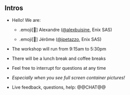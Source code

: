 ## Intros


- Hello! We are:

   - .emoji[🚁] Alexandre ([@alexbuisine](https://twitter.com/alexbuisine), Enix SAS)

   - .emoji[🐳] Jérôme ([@jpetazzo](https://twitter.com/jpetazzo), Enix SAS)

- The workshop will run from 9:15am to 5:30pm

- There will be a lunch break and coffee breaks

- Feel free to interrupt for questions at any time

- *Especially when you see full screen container pictures!*

- Live feedback, questions, help: @@CHAT@@
